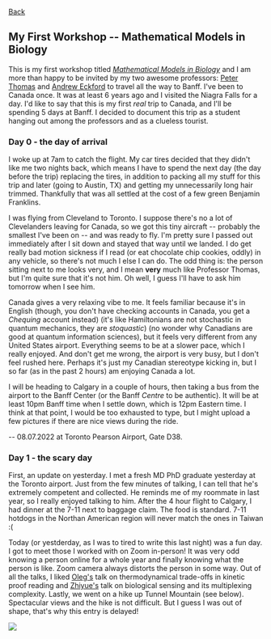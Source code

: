 [Back](./blog.md)

## My First Workshop -- Mathematical Models in Biology 

This is my first workshop titled [_Mathematical Models in Biology_](http://www.birs.ca/events/2022/5-day-workshops/22w5155) and I am more than happy to be invited by my two awesome professors: [Peter Thomas](https://case.edu/math/thomas/) and [Andrew Eckford](http://eckfordlab.org/index.php/Main_Page) to travel all the way to Banff. I've been to Canada once. It was at least 6 years ago and I visited the Niagra Falls for a day. I'd like to say that this is my first _real_ trip to Canada, and I'll be spending 5 days at Banff. I decided to document this trip as a student hanging out among the professors and as a clueless tourist. 

### Day 0 - the day of arrival 

I woke up at 7am to catch the flight. My car tires decided that they didn't like me two nights back, which means I have to spend the next day (the day before the trip) replacing the tires, in addition to packing all my stuff for this trip and later (going to Austin, TX) and getting my unnecessarily long hair trimmed. Thankfully that was all settled at the cost of a few green Benjamin Franklins. 

I was flying from Cleveland to Toronto. I suppose there's no a lot of Clevelanders leaving for Canada, so we got this tiny aircraft -- probably the smallest I've been on -- and was ready to fly. I'm pretty sure I passed out immediately after I sit down and stayed that way until we landed. I do get really bad motion sickness if I read (or eat chocolate chip cookies, oddly) in any vehicle, so there's not much I else I can do. The odd thing is: the person sitting next to me looks very, and I mean __very__ much like Professor Thomas, but I'm quite sure that it's not him. Oh well, I guess I'll have to ask him tomorrow when I see him. 

Canada gives a very relaxing vibe to me. It feels familiar because it's in English (though, you don't have checking accounts in Canada, you get a _Chequing_ account instead) (it's like Hamiltonians are not stochastic in quantum mechanics, they are _stoquastic_) (no wonder why Canadians are good at quantum information sciences), but it feels very different from any United States airport. Everything seems to be at a slower pace, which I really enjoyed. And don't get me wrong, the airport is very busy, but I don't feel rushed here. Perhaps it's just my Canadian stereotype kicking in, but I so far (as in the past 2 hours) am enjoying Canada a lot. 

I will be heading to Calgary in a couple of hours, then taking a bus from the airport to the Banff Center (or the Banff _Centre_ to be authentic). It will be at least 10pm Banff time when I settle down, which is 12pm Eastern time. I think at that point, I would be too exhausted to type, but I might upload a few pictures if there are nice views during the ride. 

-- 08.07.2022 at Toronto Pearson Airport, Gate D38. 


### Day 1 - the scary day 

First, an update on yesterday. I met a fresh MD PhD graduate yesterday at the Toronto airport. Just from the few minutes of talking, I can tell that he's extremely competent and collected. He reminds me of my roommate in last year, so I really enjoyed talking to him. After the 4 hour flight to Calgary, I had dinner at the 7-11 next to baggage claim. The food is standard. 7-11 hotdogs in the Northan American region will never match the  ones in Taiwan :( 

Today (or yestderday, as I was to tired to write this last night) was a fun day. I got to meet those I worked with on Zoom in-person! It was very odd knowing a person online for a whole year and finally knowing what the person is like. Zoom camera always distorts the person in some way. Out of all the talks, I liked [Oleg's](https://igoshin.rice.edu/) talk on thermodynamical trade-offs in kinetic proof reading and [Zhiyue's](https://chem.unc.edu/faculty/lu-zhiyue/) talk on biological sensing and its multiplexing complexity. Lastly, we went on a hike up Tunnel Mountain (see below). Spectacular views and the hike is not difficult. But I guess I was out of shape, that's why this entry is delayed! 

![](../images/tunnel-mountain-photo.png)